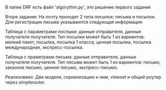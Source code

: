 В папке DRF есть файл 'algorythm.py', это решение первого задания

Вторе задание:
  На почту приходят 2 типа посылок: письма и посылки. Для регистрации письма 
указываются следующая информация: 

  Таблица с параметрами послыки: данные отправителя, данные получателя получателя. Тип посылки может быть 1 из вариантов: 
мелкий пакет, посылка, посылка 1 класса, ценная посылка, посылка международная, экспресс-посылка.
  
  Таблица с праметрами письма: данные отправителя, данные получателя получателя. Тип письма может быть 1 из вариантов: 
письмо, заказное письмо, ценное письмо, экспресс-письмо.

  Реализовано:
  Две модели, сериализацию к ним, viewset и общий роутер через simplerouter. 
    
